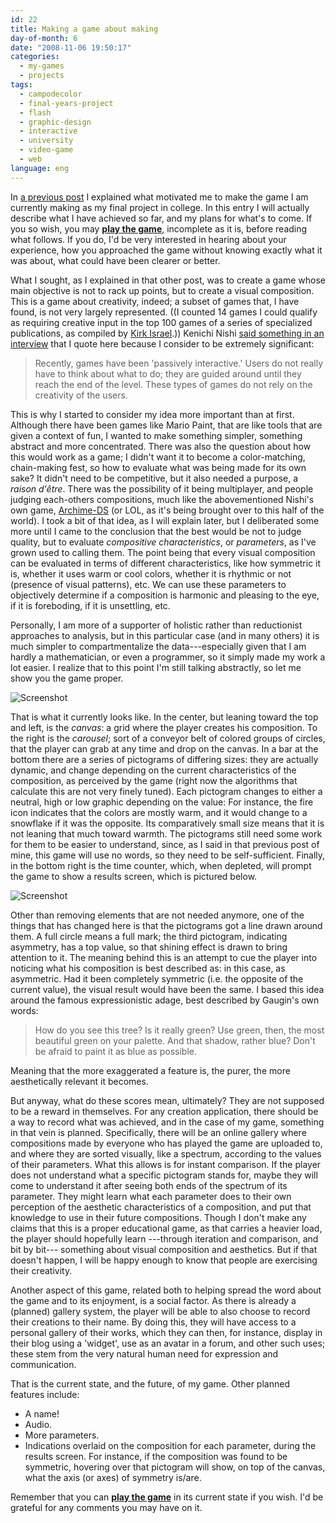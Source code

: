 ```yaml
---
id: 22
title: Making a game about making
day-of-month: 6
date: "2008-11-06 19:50:17"
categories:
  - my-games
  - projects
tags:
  - campodecolor
  - final-years-project
  - flash
  - graphic-design
  - interactive
  - university
  - video-game
  - web
language: eng
---
```


In [a previous post](/2008/10/13/ambitions-of-pushing-the-envelope/) I explained what motivated me to make the game I am currently making as my final project in college. In this entry I will actually describe what I have achieved so far, and my plans for what's to come. If you so wish, you may [**play the game**](//www.agj.cl/files/games/viscomp1/), incomplete as it is, before reading what follows. If you do, I'd be very interested in hearing about your experience, how you approached the game without knowing exactly what it was about, what could have been clearer or better.

What I sought, as I explained in that other post, was to create a game whose main objective is not to rack up points, but to create a visual composition. This is a game about creativity, indeed; a subset of games that, I have found, is not very largely represented. ((I counted 14 games I could qualify as requiring creative input in the top 100 games of a series of specialized publications, as compiled by [Kirk Israel](http://kisrael.com/vgames/powerlist/).)) Kenichi Nishi [said something in an interview](http://www.cubed3.com/news/7456) that I quote here because I consider to be extremely significant:

> Recently, games have been 'passively interactive.' Users do not really have to think about what to do; they are guided around until they reach the end of the level. These types of games do not rely on the creativity of the users.

This is why I started to consider my idea more important than at first. Although there have been games like Mario Paint, that are like tools that are given a context of fun, I wanted to make something simpler, something abstract and more concentrated. There was also the question about how this would work as a game; I didn't want it to become a color-matching, chain-making fest, so how to evaluate what was being made for its own sake? It didn't need to be competitive, but it also needed a purpose, a _raison d'être_. There was the possibility of it being multiplayer, and people judging each-others compositions, much like the abovementioned Nishi's own game, [Archime-DS](http://www.agetec.com/LOLgame/product.htm) (or LOL, as it's being brought over to this half of the world). I took a bit of that idea, as I will explain later, but I deliberated some more until I came to the conclusion that the best would be not to judge quality, but to evaluate _compositive characteristics_, or _parameters_, as I've grown used to calling them. The point being that every visual composition can be evaluated in terms of different characteristics, like how symmetric it is, whether it uses warm or cool colors, whether it is rhythmic or not (presence of visual patterns), etc. We can use these parameters to objectively determine if a composition is harmonic and pleasing to the eye, if it is foreboding, if it is unsettling, etc.

Personally, I am more of a supporter of holistic rather than reductionist approaches to analysis, but in this particular case (and in many others) it is much simpler to compartmentalize the data---especially given that I am hardly a mathematician, or even a programmer, so it simply made my work a lot easier. I realize that to this point I'm still talking abstractly, so let me show you the game proper.

![Screenshot](/files/2008/11-making-a-game-about-making/screena.png "Game of visual composition screenshot")

That is what it currently looks like. In the center, but leaning toward the top and left, is the _canvas_: a grid where the player creates his composition. To the right is the _carousel_; sort of a conveyor belt of colored groups of circles, that the player can grab at any time and drop on the canvas. In a bar at the bottom there are a series of pictograms of differing sizes: they are actually dynamic, and change depending on the current characteristics of the composition, as perceived by the game (right now the algorithms that calculate this are not very finely tuned). Each pictogram changes to either a neutral, high or low graphic depending on the value: For instance, the fire icon indicates that the colors are mostly warm, and it would change to a snowflake if it was the opposite. Its comparatively small size means that it is not leaning that much toward warmth. The pictograms still need some work for them to be easier to understand, since, as I said in that previous post of mine, this game will use no words, so they need to be self-sufficient. Finally, in the bottom right is the time counter, which, when depleted, will prompt the game to show a results screen, which is pictured below.<!-- more -->

![Screenshot](/files/2008/11-making-a-game-about-making/screenb.png "Game of visual composition screenshot")

Other than removing elements that are not needed anymore, one of the things that has changed here is that the pictograms got a line drawn around them. A full circle means a full mark; the third pictogram, indicating asymmetry, has a top value, so that shining effect is drawn to bring attention to it. The meaning behind this is an attempt to cue the player into noticing what his composition is best described as: in this case, as asymmetric. Had it been completely symmetric (i.e. the opposite of the current value), the visual result would have been the same. I based this idea around the famous expressionistic adage, best described by Gaugin's own words:

> How do you see this tree? Is it really green? Use green, then, the most beautiful green on your palette. And that shadow, rather blue? Don't be afraid to paint it as blue as possible.

Meaning that the more exaggerated a feature is, the purer, the more aesthetically relevant it becomes.

But anyway, what do these scores mean, ultimately? They are not supposed to be a reward in themselves. For any creation application, there should be a way to record what was achieved, and in the case of my game, something in that vein is planned. Specifically, there will be an online gallery where compositions made by everyone who has played the game are uploaded to, and where they are sorted visually, like a spectrum, according to the values of their parameters. What this allows is for instant comparison. If the player does not understand what a specific pictogram stands for, maybe they will come to understand it after seeing both ends of the spectrum of its parameter. They might learn what each parameter does to their own perception of the aesthetic characteristics of a composition, and put that knowledge to use in their future compositions. Though I don't make any claims that this is a proper educational game, as that carries a heavier load, the player should hopefully learn ---through iteration and comparison, and bit by bit--- something about visual composition and aesthetics. But if that doesn't happen, I will be happy enough to know that people are exercising their creativity.

Another aspect of this game, related both to helping spread the word about the game and to its enjoyment, is a social factor. As there is already a (planned) gallery system, the player will be able to also choose to record their creations to their name. By doing this, they will have access to a personal gallery of their works, which they can then, for instance, display in their blog using a 'widget', use as an avatar in a forum, and other such uses; these stem from the very natural human need for expression and communication.

That is the current state, and the future, of my game. Other planned features include:

- A name!
- Audio.
- More parameters.
- Indications overlaid on the composition for each parameter, during the results screen. For instance, if the composition was found to be symmetric, hovering over that pictogram will show, on top of the canvas, what the axis (or axes) of symmetry is/are.

Remember that you can [**play the game**](//www.agj.cl/files/games/viscomp1/) in its current state if you wish. I'd be grateful for any comments you may have on it.
